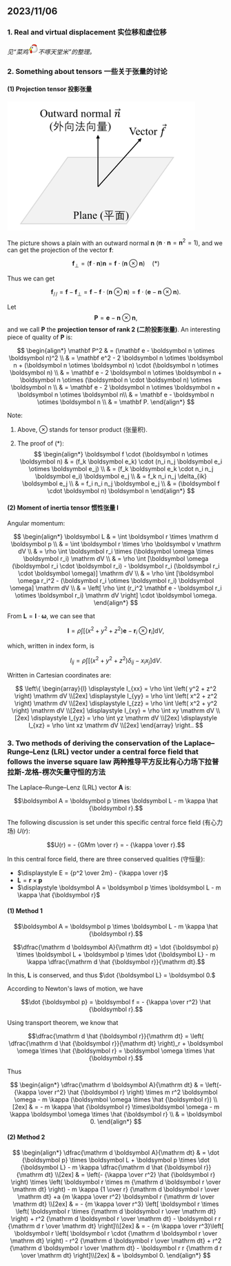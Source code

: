 ## 2023/11/06

### 1. Real and virtual displacement 实位移和虚位移

*见“菜鸡![Avatar of a Julao](../assets/Avatar_of_a_Julao.png)不啄天堂米”的整理。*

### 2. Something about tensors 一些关于张量的讨论

#### (1) Projection tensor 投影张量

<img alt="Projection Tensor" src="../assets/Projection_Tensor.png" height=300>

The picture shows a plain with an outward normal $\boldsymbol n$ ($\boldsymbol n \cdot \boldsymbol n = \boldsymbol n^2 = 1$), and we can get the projection of the vector $\boldsymbol f$:

$$\boldsymbol f_\perp = (\boldsymbol f \cdot \boldsymbol n) \boldsymbol n = \boldsymbol f \cdot (\boldsymbol n \otimes \boldsymbol n) \quad (*)$$

Thus we can get

$$\boldsymbol f_{/\!/} = \boldsymbol f - \boldsymbol f_\perp = \boldsymbol f - \boldsymbol f \cdot (\boldsymbol n \otimes \boldsymbol n) = \boldsymbol f \cdot (\mathbf e - \boldsymbol n \otimes \boldsymbol n).$$

Let $$\mathbf P = \mathbf e - \boldsymbol n \otimes \boldsymbol n,$$ and we call $\mathbf P$ the **projection tensor of rank 2 (二阶投影张量)**. An interesting piece of quality of $\mathbf P$ is:

$$
\begin{align*}
\mathbf P^2 & = (\mathbf e - \boldsymbol n \otimes \boldsymbol n)^2 \\
& = \mathbf e^2 - 2 \boldsymbol n \otimes \boldsymbol n + (\boldsymbol n \otimes \boldsymbol n) \cdot (\boldsymbol n \otimes \boldsymbol n) \\
& = \mathbf e - 2 \boldsymbol n \otimes \boldsymbol n + \boldsymbol n \otimes (\boldsymbol n \cdot \boldsymbol n) \otimes \boldsymbol n \\
& = \mathbf e - 2 \boldsymbol n \otimes \boldsymbol n + \boldsymbol n \otimes \boldsymbol n\\
& = \mathbf e - \boldsymbol n \otimes \boldsymbol n \\
& = \mathbf P.
\end{align*}
$$

Note: 

1. Above, $\otimes$ stands for tensor product (张量积).

2. The proof of $(*)$:
    $$
    \begin{align*}
    \boldsymbol f \cdot (\boldsymbol n \otimes \boldsymbol n) & = (f_k \boldsymbol e_k) \cdot (n_i n_j \boldsymbol e_i \otimes \boldsymbol e_j) \\
    & = (f_k \boldsymbol e_k \cdot n_i n_j \boldsymbol e_i) \boldsymbol e_j \\
    & = f_k n_i n_j \delta_{ik} \boldsymbol e_j \\
    & = f_i n_i n_j \boldsymbol e_j \\
    & = (\boldsymbol f \cdot \boldsymbol n) \boldsymbol n
    \end{align*}
    $$

#### (2) Moment of inertia tensor 惯性张量 $\boldsymbol I$

Angular momentum:

$$
\begin{align*}
\boldsymbol L & = \int \boldsymbol r \times \mathrm d \boldsymbol p \\
& = \int \boldsymbol r \times \rho \boldsymbol v \mathrm dV \\
& = \rho \int \boldsymbol r_i \times (\boldsymbol \omega \times \boldsymbol r_i) \mathrm dV \\
& = \rho \int [\boldsymbol \omega (\boldsymbol r_i \cdot \boldsymbol r_i) - \boldsymbol r_i (\boldsymbol r_i \cdot \boldsymbol \omega)] \mathrm dV \\
& = \rho \int [\boldsymbol \omega r_i^2 - (\boldsymbol r_i \otimes \boldsymbol r_i) \boldsymbol \omega] \mathrm dV \\
& = \left[ \rho \int (r_i^2 \mathbf e - \boldsymbol r_i \otimes \boldsymbol r_i) \mathrm dV \right] \cdot \boldsymbol \omega.
\end{align*}
$$

From $\boldsymbol L = \boldsymbol I \cdot \boldsymbol \omega$, we can see that

$$\boldsymbol I = \rho \int \left[ (x^2 + y^2 + z^2) \mathbf e - \boldsymbol r_i \otimes \boldsymbol r_i \right] \mathrm dV,$$

which, written in index form, is

$$I_{ij} = \rho \int \left[ (x^2 + y^2 + z^2) \delta_{ij} - x_ix_j \right]\mathrm dV.$$

Written in Cartesian coordinates are:

$$
\left\{
\begin{array}{l}
\displaystyle
I_{xx} = \rho \int \left( y^2 + z^2 \right) \mathrm dV \\[2ex]
\displaystyle
I_{yy} = \rho \int \left( x^2 + z^2 \right) \mathrm dV \\[2ex]
\displaystyle
I_{zz} = \rho \int \left( x^2 + y^2 \right) \mathrm dV \\[2ex]
\displaystyle
I_{xy} = \rho \int xy \mathrm dV \\[2ex]
\displaystyle
I_{yz} = \rho \int yz \mathrm dV \\[2ex]
\displaystyle
I_{xz} = \rho \int xz \mathrm dV \\[2ex]
\end{array}
\right..
$$

### 3. Two methods of deriving the conservation of the Laplace–Runge–Lenz (LRL) vector under a central force field that follows the inverse square law 两种推导平方反比有心力场下拉普拉斯-龙格-楞次矢量守恒的方法

The Laplace–Runge–Lenz (LRL) vector $\boldsymbol A$ is:

$$\boldsymbol A = \boldsymbol p \times \boldsymbol L - m \kappa \hat {\boldsymbol r}.$$

The following discussion is set under this specific central force field (有心力场) $U(r)$:

$$U(r) = - {GMm \over r} = - {\kappa \over r}.$$

In this central force field, there are three conserved qualities (守恒量):

  - $\displaystyle E = {p^2 \over 2m} - {\kappa \over r}$
  - $\displaystyle \boldsymbol L = \boldsymbol r \times \boldsymbol p$
  - $\displaystyle \boldsymbol A = \boldsymbol p \times \boldsymbol L - m \kappa \hat {\boldsymbol r}$

#### (1) Method 1

$$\boldsymbol A = \boldsymbol p \times \boldsymbol L - m \kappa \hat {\boldsymbol r}.$$

$$\dfrac{\mathrm d \boldsymbol A}{\mathrm dt} = \dot {\boldsymbol p} \times \boldsymbol L + \boldsymbol p \times \dot {\boldsymbol L} - m \kappa \dfrac{\mathrm d \hat {\boldsymbol r}}{\mathrm dt}.$$

In this, $\boldsymbol L$ is conserved, and thus $\dot {\boldsymbol L} = \boldsymbol 0.$

According to Newton's laws of motion, we have

$$\dot {\boldsymbol p} = \boldsymbol f = - {\kappa \over r^2} \hat {\boldsymbol r}.$$

Using transport theorem, we know that

$$\dfrac{\mathrm d \hat {\boldsymbol r}}{\mathrm dt} = \left( \dfrac{\mathrm d \hat {\boldsymbol r}}{\mathrm dt} \right)_r + \boldsymbol \omega \times \hat {\boldsymbol r} = \boldsymbol \omega \times \hat {\boldsymbol r}.$$

Thus

$$
\begin{align*}
\dfrac{\mathrm d \boldsymbol A}{\mathrm dt} & = \left(- {\kappa \over r^2} \hat {\boldsymbol r} \right) \times m r^2 \boldsymbol \omega - m \kappa (\boldsymbol \omega \times \hat {\boldsymbol r}) \\[2ex]
& = - m \kappa \hat {\boldsymbol r} \times\boldsymbol \omega - m \kappa \boldsymbol \omega \times \hat {\boldsymbol r} \\
& = \boldsymbol 0.
\end{align*}
$$

#### (2) Method 2

$$
\begin{align*}
\dfrac{\mathrm d \boldsymbol A}{\mathrm dt} & = \dot {\boldsymbol p} \times \boldsymbol L + \boldsymbol p \times \dot {\boldsymbol L} - m \kappa \dfrac{\mathrm d \hat {\boldsymbol r}}{\mathrm dt} \\[2ex]
& = \left(- {\kappa \over r^2} \hat {\boldsymbol r} \right) \times \left( \boldsymbol r \times m {\mathrm d \boldsymbol r \over \mathrm dt} \right) - m \kappa {1 \over r} {\mathrm d \boldsymbol r \over \mathrm dt} +a {m \kappa \over r^2} \boldsymbol r {\mathrm dr \over \mathrm dt} \\[2ex]
& = - {m \kappa \over r^3} \left[ \boldsymbol r \times \left( \boldsymbol r \times {\mathrm d \boldsymbol r \over \mathrm dt} \right) + r^2 {\mathrm d \boldsymbol r \over \mathrm dt} - \boldsymbol r r {\mathrm d r \over \mathrm dt} \right]\\[2ex]
& = - {m \kappa \over r^3}\left[ \boldsymbol r \left( \boldsymbol r \cdot {\mathrm d \boldsymbol r \over \mathrm dt} \right) - r^2 {\mathrm d \boldsymbol r \over \mathrm dt} + r^2 {\mathrm d \boldsymbol r \over \mathrm dt} - \boldsymbol r r {\mathrm d r \over \mathrm dt} \right]\\[2ex]
& = \boldsymbol 0.
\end{align*}
$$
